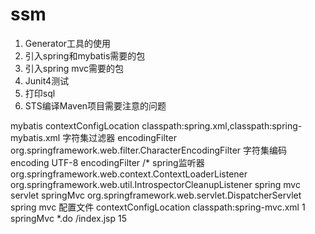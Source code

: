 # ssm
1.	Generator工具的使用
2.	引入spring和mybatis需要的包
3.	引入spring mvc需要的包
4.	Junit4测试
5.	打印sql
6.	STS编译Maven项目需要注意的问题


<?xml version="1.0" encoding="UTF-8"?>
<web-app xmlns:xsi="http://www.w3.org/2001/XMLSchema-instance" xmlns="http://java.sun.com/xml/ns/javaee" xmlns:web="http://java.sun.com/xml/ns/javaee/web-app_2_5.xsd" xsi:schemaLocation="http://java.sun.com/xml/ns/javaee http://java.sun.com/xml/ns/javaee/web-app_3_0.xsd" id="WebApp_ID" version="3.0">
	<display-name>mybatis</display-name>
	<context-param>
		<param-name>contextConfigLocation</param-name>
		<param-value>classpath:spring.xml,classpath:spring-mybatis.xml</param-value>
	</context-param>
	<filter>
		<description>字符集过滤器</description>
		<filter-name>encodingFilter</filter-name>
		<filter-class>org.springframework.web.filter.CharacterEncodingFilter</filter-class>
		<init-param>
			<description>字符集编码</description>
			<param-name>encoding</param-name>
			<param-value>UTF-8</param-value>
		</init-param>
	</filter>
	<filter-mapping>
		<filter-name>encodingFilter</filter-name>
		<url-pattern>/*</url-pattern>
	</filter-mapping>
	<listener>
		<description>spring监听器</description>
		<listener-class>org.springframework.web.context.ContextLoaderListener</listener-class>
	</listener>
	<!-- 防止spring内存溢出监听器 -->
	<listener>
		<listener-class>org.springframework.web.util.IntrospectorCleanupListener</listener-class>
	</listener>
	<!-- spring mvc servlet -->
	<servlet>
		<description>spring mvc servlet</description>
		<servlet-name>springMvc</servlet-name>
		<servlet-class>org.springframework.web.servlet.DispatcherServlet</servlet-class>
		<init-param>
			<description>spring mvc 配置文件</description>
			<param-name>contextConfigLocation</param-name>
			<param-value>classpath:spring-mvc.xml</param-value>
		</init-param>
		<load-on-startup>1</load-on-startup>
	</servlet>
	<servlet-mapping>
		<servlet-name>springMvc</servlet-name>
		<url-pattern>*.do</url-pattern>
	</servlet-mapping>
	<welcome-file-list>
		<welcome-file>/index.jsp</welcome-file>
	</welcome-file-list>
	<!-- 配置session超时时间，单位分钟 -->
	<session-config>
		<session-timeout>15</session-timeout>
	</session-config>
</web-app>

